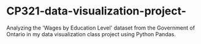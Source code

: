 # CP321-data-visualization-project-
Analyzing the 'Wages by Education Level' dataset from the Government of Ontario in my data visualization class project using Python Pandas.

